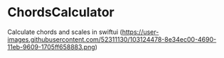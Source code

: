# ChordsCalculator
Calculate chords and scales in swiftui
(https://user-images.githubusercontent.com/52311130/103124478-8e34ec00-4690-11eb-9609-1705ff658883.png)
